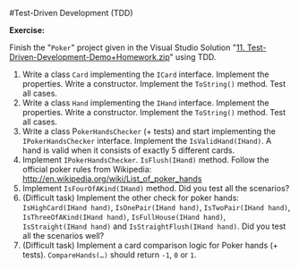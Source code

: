 #Test-Driven Development (TDD)

**Exercise:**

Finish the "``Poker``" project given in the Visual Studio Solution "[11. Test-Driven-Development-Demo+Homework.zip](https://github.com/BorislavIvanov/Telerik_Academy/tree/master/01.%20Programming/04.%20C%23%20High%20Quality%20Code/11.%20Test-Driven%20Development%20(TDD)/Exercise%20Files)" using TDD.

1. Write a class ``Card`` implementing the ``ICard`` interface. Implement the properties. Write a constructor. Implement the ``ToString()`` method. Test all cases.
2. Write a class ``Hand`` implementing the ``IHand`` interface. Implement the properties. Write a constructor. Implement the ``ToString()`` method. Test all cases.
3. Write a class P``okerHandsChecker`` (+ tests) and start implementing the ``IPokerHandsChecker`` interface. Implement the ``IsValidHand(IHand)``. A hand is valid when it consists of exactly 5 different cards.
4. Implement ``IPokerHandsChecker``. ``IsFlush(IHand)`` method. Follow the official poker rules from Wikipedia: http://en.wikipedia.org/wiki/List_of_poker_hands
5. Implement ``IsFourOfAKind(IHand)`` method. Did you test all the scenarios?
6. (Difficult task) Implement the other check for poker hands: ``IsHighCard(IHand hand)``, ``IsOnePair(IHand hand)``, ``IsTwoPair(IHand hand)``, ``IsThreeOfAKind(IHand hand)``, ``IsFullHouse(IHand hand)``, ``IsStraight(IHand hand)`` and ``IsStraightFlush(IHand hand)``. Did you test all the scenarios well?
7. (Difficult task) Implement a card comparison logic for Poker hands (+ tests). ``CompareHands(…)`` should return ``-1``, ``0`` or ``1``.
